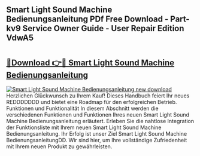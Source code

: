 ## Smart Light Sound Machine Bedienungsanleitung PDf Free Download - Part-kv9 Service Owner Guide - User Repair Edition VdwA5

# <h2><a href="http://df1o20s.blite.top/?on=Smart+Light+Sound+Machine+Bedienungsanleitung">🔗Download 👉🔴 Smart Light Sound Machine Bedienungsanleitung</a></h2>

[![Smart Light Sound Machine Bedienungsanleitung new download](https://i.imgur.com/lujVjoI.png)](http://df1o20s.blite.top/?on=Smart+Light+Sound+Machine+Bedienungsanleitung)
Herzlichen Glückwunsch zu Ihrem Kauf! Dieses Handbuch feiert Ihr neues REDDDDDDD und bietet eine Roadmap für den erfolgreichen Betrieb. Funktionen und Funktionalität In diesem Abschnitt werden die verschiedenen Funktionen und Funktionen Ihres neuen Smart Light Sound Machine Bedienungsanleitung erläutert. Erleben Sie die nahtlose Integration der Funktionsliste mit Ihrem neuen Smart Light Sound Machine Bedienungsanleitung. Ihr Erfolg ist unser Ziel Smart Light Sound Machine BedienungsanleitungDD. Wir sind hier, um Ihre vollständige Zufriedenheit mit Ihrem neuen Produkt zu gewährleisten.
